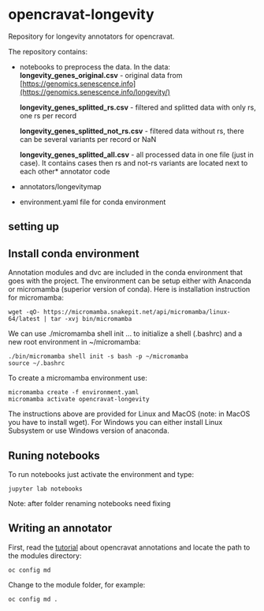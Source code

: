 # opencravat-longevity

Repository for longevity annotators for opencravat.

The repository contains:
* notebooks to preprocess the data. In the data:
  **longevity_genes_original.csv** - original data from [https://genomics.senescence.info](https://genomics.senescence.info/longevity/)

  **longevity_genes_splitted_rs.csv** - filtered and splitted data with only rs, one rs per record

  **longevity_genes_splitted_not_rs.csv** - filtered data without rs, there can be several variants per record or NaN

  **longevity_genes_splitted_all.csv** - all processed data in one file (just in case). It contains cases then rs and not-rs variants are located next to each other* annotator code
* annotators/longevitymap
* environment.yaml file for conda environment

## setting up

Install conda environment
-------------------------
Annotation modules and dvc are included in the conda environment that goes with the project.
The environment can be setup either with Anaconda or micromamba (superior version of conda).
Here is installation instruction for micromamba:
```
wget -qO- https://micromamba.snakepit.net/api/micromamba/linux-64/latest | tar -xvj bin/micromamba
```
We can use ./micromamba shell init ... to initialize a shell (.bashrc) and a new root environment in ~/micromamba:
```
./bin/micromamba shell init -s bash -p ~/micromamba
source ~/.bashrc
```
To create a micromamba environment use:
```
micromamba create -f environment.yaml
micromamba activate opencravat-longevity
```

The instructions above are provided for Linux and MacOS (note: in MacOS you have to install wget).
For Windows you can either install Linux Subsystem or use Windows version of anaconda.

Runing notebooks
--------------

To run notebooks just activate the environment and type:
```
jupyter lab notebooks
```

Note: after folder renaming notebooks need fixing

Writing an annotator
--------------------

First, read the [tutorial](https://open-cravat.readthedocs.io/en/latest/Annotator-Tutorial.html) about opencravat annotations and locate the path to the modules directory:

```base
oc config md
```

Change to the module folder, for example:
```bash
oc config md .
```

